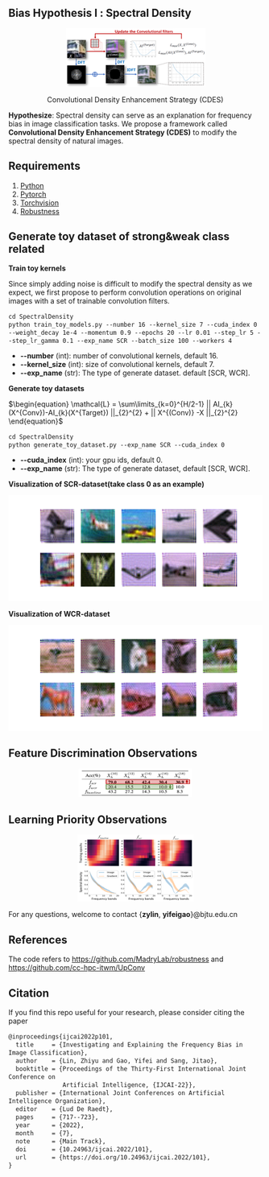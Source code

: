 ## Bias Hypothesis Ι : Spectral Density

<div align="center">
    <img src="Image/CDES.png" alt="image-20220922143512377" style="zoom:100%;" />
    <p> Convolutional Density Enhancement Strategy (CDES) </p>
</div>

**Hypothesize**: Spectral density can serve as an explanation for frequency bias in image classification tasks. We propose a framework called **Convolutional Density Enhancement Strategy (CDES)** to modify the spectral density of natural images.

## Requirements

1. [Python](https://www.python.org/)
2. [Pytorch](https://pytorch.org/)
3. [Torchvision](https://pytorch.org/vision/stable/index.html)
4. [Robustness](https://github.com/MadryLab/robustness)

## Generate toy dataset of strong&weak class related

**Train toy kernels**

Since simply adding noise is difficult to modify the spectral density as we expect, we first propose to perform convolution operations on original images with a set of trainable convolution filters.

```
cd SpectralDensity
python train_toy_models.py --number 16 --kernel_size 7 --cuda_index 0 --weight_decay 1e-4 --momentum 0.9 --epochs 20 --lr 0.01 --step_lr 5 --step_lr_gamma 0.1 --exp_name SCR --batch_size 100 --workers 4
```
* **--number** (int): number of convolutional kernels, default 16.
* **--kernel_size** (int): size of convolutional kernels, default 7.
* **--exp_name** (str): The type of generate dataset. default [SCR, WCR].

**Generate toy datasets**

$\begin{equation}
    \mathcal{L} = \sum\limits_{k=0}^{H/2-1} || AI_{k}(X^{Conv})-AI_{k}(X^{Target}) ||_{2}^{2} + || X^{(Conv)} -X ||_{2}^{2}
\end{equation}$

```
cd SpectralDensity
python generate_toy_dataset.py --exp_name SCR --cuda_index 0
```
* **--cuda_index** (int): your gpu ids, default 0.
* **--exp_name** (str): The type of generate dataset, default [SCR, WCR].

**Visualization of SCR-dataset(take class 0 as an example)**
<div align="center">
    <img src="Image/SCR/0.png" alt="image-20220922143512377" style="zoom:100%;" />
</div>

**Visualization of WCR-dataset**
<div align="center">
    <img src="Image/WCR/all.png" alt="image-20220922143512377" style="zoom:100%;" />
</div>


## Feature Discrimination Observations

<div align="center">
    <img src="Image/Result.png" alt="image-20220922143512377" style="zoom:100%;" />
</div>

## Learning Priority Observations

<div align="center">
    <img src="Image/Result2.png" alt="image-20220922143512377" style="zoom:100%;" />
</div>


For any questions, welcome to contact {**zylin**, **yifeigao**}@bjtu.edu.cn

## References

The code refers to https://github.com/MadryLab/robustness and https://github.com/cc-hpc-itwm/UpConv

## Citation

If you find this repo useful for your research, please consider citing the paper
```
@inproceedings{ijcai2022p101,
  title     = {Investigating and Explaining the Frequency Bias in Image Classification},
  author    = {Lin, Zhiyu and Gao, Yifei and Sang, Jitao},
  booktitle = {Proceedings of the Thirty-First International Joint Conference on
               Artificial Intelligence, {IJCAI-22}},
  publisher = {International Joint Conferences on Artificial Intelligence Organization},
  editor    = {Lud De Raedt},
  pages     = {717--723},
  year      = {2022},
  month     = {7},
  note      = {Main Track},
  doi       = {10.24963/ijcai.2022/101},
  url       = {https://doi.org/10.24963/ijcai.2022/101},
}
```
